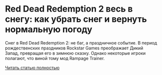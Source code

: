 # Red Dead Redemption 2 весь в снегу: как убрать снег и вернуть нормальную погоду



Снег в Red Dead Redemption 2: не баг, а праздничное событие. В период рождественских праздников Rockstar Games преображает Дикий Запад, превращая его в зимнюю сказку. Однако некоторые игроки полагают, что виной тому мод Rampage Trainer.

[Читать статью полностью](https://xyberbara.com/gaming/red-dead-redemption-2-is-drowning-in-snow/)
